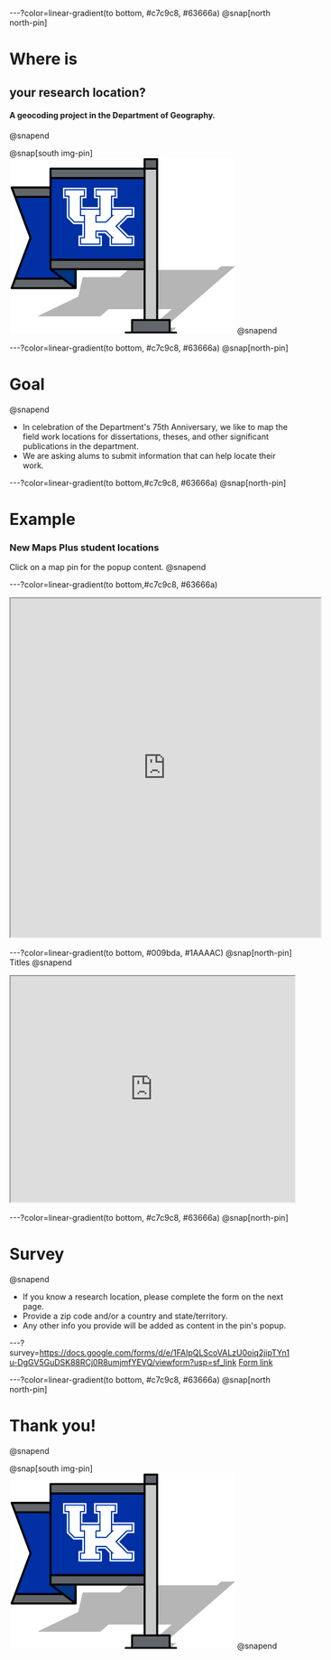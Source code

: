 ---?color=linear-gradient(to bottom, #c7c9c8, #63666a)
@snap[north north-pin]
# Where is
## your research location?
#### A geocoding project in the Department of Geography.
@snapend

@snap[south img-pin]
![UKy Geography](uky-geo-pin.png)
@snapend


---?color=linear-gradient(to bottom,  #c7c9c8, #63666a)
@snap[north-pin]
# Goal
@snapend
* In celebration of the Department's 75th Anniversary, we like to map the field work locations for dissertations, theses, and other significant publications in the department.
* We are asking alums to submit information that can help locate their work.



---?color=linear-gradient(to bottom,#c7c9c8, #63666a)
@snap[north-pin]
# Example
### New Maps Plus student locations
Click on a map pin for the popup content.
@snapend

---?color=linear-gradient(to bottom,#c7c9c8, #63666a)
<iframe src='https://newmapsplus.github.io/projects/' width='550px' height='600px'></iframe>

---?color=linear-gradient(to bottom, #009bda, #1AAAAC) 
@snap[north-pin]
Titles
@snapend
<iframe src='https://boydx.github.io/get-mapped/titles.html' width='100%' height='400px'></iframe>


---?color=linear-gradient(to bottom,  #c7c9c8, #63666a)
@snap[north-pin]
# Survey
@snapend
* If you know a research location, please complete the form on the next page.
* Provide a zip code and/or a country and state/territory.
* Any other info you provide will be added as content in the pin's popup.




---?survey=https://docs.google.com/forms/d/e/1FAIpQLScoVALzU0oiq2jipTYn1u-DgGV5GuDSK88RCj0R8umjmfYEVQ/viewform?usp=sf_link
[Form link](https://docs.google.com/forms/d/e/1FAIpQLScoVALzU0oiq2jipTYn1u-DgGV5GuDSK88RCj0R8umjmfYEVQ/viewform?usp=sf_link)

<!-- ---?color=linear-gradient(to bottom, #009bda, #1AAAAC) -->
---?color=linear-gradient(to bottom,  #c7c9c8, #63666a)
@snap[north north-pin]
# Thank you!
@snapend

@snap[south img-pin]
![UKy Geography](uky-geo-pin.png)
@snapend
<!-- ---?color=linear-gradient(to bottom, #009bda, #63666a) -->